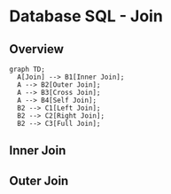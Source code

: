 # Database SQL - Join

## Overview
```mermaid
graph TD;
  A[Join] --> B1[Inner Join];
  A --> B2[Outer Join];
  A --> B3[Cross Join];
  A --> B4[Self Join];
  B2 --> C1[Left Join];
  B2 --> C2[Right Join];
  B2 --> C3[Full Join];
```

## Inner Join

## Outer Join
